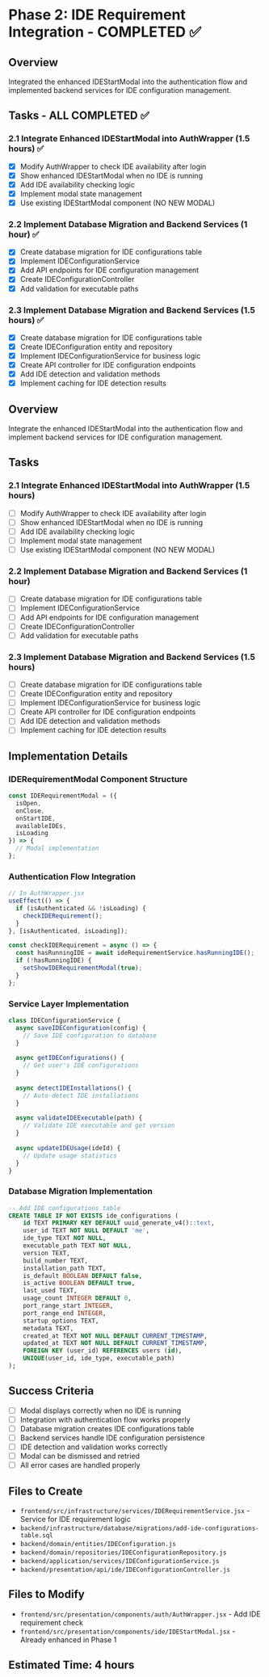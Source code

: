 # Phase 2: IDE Requirement Integration - COMPLETED ✅

## Overview
Integrated the enhanced IDEStartModal into the authentication flow and implemented backend services for IDE configuration management.

## Tasks - ALL COMPLETED ✅

### 2.1 Integrate Enhanced IDEStartModal into AuthWrapper (1.5 hours) ✅
- [x] Modify AuthWrapper to check IDE availability after login
- [x] Show enhanced IDEStartModal when no IDE is running
- [x] Add IDE availability checking logic
- [x] Implement modal state management
- [x] Use existing IDEStartModal component (NO NEW MODAL)

### 2.2 Implement Database Migration and Backend Services (1 hour) ✅
- [x] Create database migration for IDE configurations table
- [x] Implement IDEConfigurationService
- [x] Add API endpoints for IDE configuration management
- [x] Create IDEConfigurationController
- [x] Add validation for executable paths

### 2.3 Implement Database Migration and Backend Services (1.5 hours) ✅
- [x] Create database migration for IDE configurations table
- [x] Create IDEConfiguration entity and repository
- [x] Implement IDEConfigurationService for business logic
- [x] Create API controller for IDE configuration endpoints
- [x] Add IDE detection and validation methods
- [x] Implement caching for IDE detection results

## Overview
Integrate the enhanced IDEStartModal into the authentication flow and implement backend services for IDE configuration management.

## Tasks

### 2.1 Integrate Enhanced IDEStartModal into AuthWrapper (1.5 hours)
- [ ] Modify AuthWrapper to check IDE availability after login
- [ ] Show enhanced IDEStartModal when no IDE is running
- [ ] Add IDE availability checking logic
- [ ] Implement modal state management
- [ ] Use existing IDEStartModal component (NO NEW MODAL)

### 2.2 Implement Database Migration and Backend Services (1 hour)
- [ ] Create database migration for IDE configurations table
- [ ] Implement IDEConfigurationService
- [ ] Add API endpoints for IDE configuration management
- [ ] Create IDEConfigurationController
- [ ] Add validation for executable paths

### 2.3 Implement Database Migration and Backend Services (1.5 hours)
- [ ] Create database migration for IDE configurations table
- [ ] Create IDEConfiguration entity and repository
- [ ] Implement IDEConfigurationService for business logic
- [ ] Create API controller for IDE configuration endpoints
- [ ] Add IDE detection and validation methods
- [ ] Implement caching for IDE detection results

## Implementation Details

### IDERequirementModal Component Structure
```javascript
const IDERequirementModal = ({ 
  isOpen, 
  onClose, 
  onStartIDE,
  availableIDEs,
  isLoading 
}) => {
  // Modal implementation
};
```

### Authentication Flow Integration
```javascript
// In AuthWrapper.jsx
useEffect(() => {
  if (isAuthenticated && !isLoading) {
    checkIDERequirement();
  }
}, [isAuthenticated, isLoading]);

const checkIDERequirement = async () => {
  const hasRunningIDE = await ideRequirementService.hasRunningIDE();
  if (!hasRunningIDE) {
    setShowIDERequirementModal(true);
  }
};
```

### Service Layer Implementation
```javascript
class IDEConfigurationService {
  async saveIDEConfiguration(config) {
    // Save IDE configuration to database
  }
  
  async getIDEConfigurations() {
    // Get user's IDE configurations
  }
  
  async detectIDEInstallations() {
    // Auto-detect IDE installations
  }
  
  async validateIDEExecutable(path) {
    // Validate IDE executable and get version
  }
  
  async updateIDEUsage(ideId) {
    // Update usage statistics
  }
}
```

### Database Migration Implementation
```sql
-- Add IDE configurations table
CREATE TABLE IF NOT EXISTS ide_configurations (
    id TEXT PRIMARY KEY DEFAULT uuid_generate_v4()::text,
    user_id TEXT NOT NULL DEFAULT 'me',
    ide_type TEXT NOT NULL,
    executable_path TEXT NOT NULL,
    version TEXT,
    build_number TEXT,
    installation_path TEXT,
    is_default BOOLEAN DEFAULT false,
    is_active BOOLEAN DEFAULT true,
    last_used TEXT,
    usage_count INTEGER DEFAULT 0,
    port_range_start INTEGER,
    port_range_end INTEGER,
    startup_options TEXT,
    metadata TEXT,
    created_at TEXT NOT NULL DEFAULT CURRENT_TIMESTAMP,
    updated_at TEXT NOT NULL DEFAULT CURRENT_TIMESTAMP,
    FOREIGN KEY (user_id) REFERENCES users (id),
    UNIQUE(user_id, ide_type, executable_path)
);
```

## Success Criteria
- [ ] Modal displays correctly when no IDE is running
- [ ] Integration with authentication flow works properly
- [ ] Database migration creates IDE configurations table
- [ ] Backend services handle IDE configuration persistence
- [ ] IDE detection and validation works correctly
- [ ] Modal can be dismissed and retried
- [ ] All error cases are handled properly

## Files to Create
- `frontend/src/infrastructure/services/IDERequirementService.jsx` - Service for IDE requirement logic
- `backend/infrastructure/database/migrations/add-ide-configurations-table.sql`
- `backend/domain/entities/IDEConfiguration.js`
- `backend/domain/repositories/IDEConfigurationRepository.js`
- `backend/application/services/IDEConfigurationService.js`
- `backend/presentation/api/ide/IDEConfigurationController.js`

## Files to Modify
- `frontend/src/presentation/components/auth/AuthWrapper.jsx` - Add IDE requirement check
- `frontend/src/presentation/components/ide/IDEStartModal.jsx` - Already enhanced in Phase 1

## Estimated Time: 4 hours
